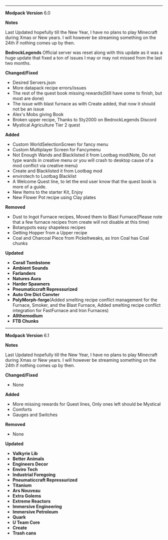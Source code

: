 ---------------------------------------------------------------------------------------------
**Modpack Version**
6.0

**Notes**


Last Updated hopefully till the New Year, I have no plans to play Minecraft during Xmas or New years. I will however be streaming something on the 24th if nothing comes up by then.


**BedrockLegends** Official server was reset along with this update as it was a huge update that fixed a ton of issues I may or may not missed from the last two months.


**Changed/Fixed**

- Desired Servers.json
- More datapack recipe errors/issues
- The rest of the quest book missing rewards(Still have some to finish, but most are done)
- The issue with blast furnace as with Create added, that now it should not be an issue
- Alex's Mobs giving Book
- Broken upper recipe, Thanks to Sty2000 on BedrockLegends Discord
- Mystical Agriculture Tier 2 quest


**Added**

- Custom WorldSelectionScreen for fancy menu 
- Custom Multiplayer Screen for Fancymenu
- Not Enough Wands and Blacklisted it from Lootbag mod(Note, Do not type wands in creative menu or you will crash to desktop cause of a mod conflict via creative menu)
- Create and Blacklisted it from Lootbag mod
- envirotech to Lootbag Blacklist
- A Welcome Quest line, to let the end user know that the quest book is more of a guide.
- New Items to the starter Kit, Enjoy
- New Flower Pot recipe using Clay plates



**Removed**

- Dust to Ingot Furnace recipes, Moved them to Blast Furnace(Please note that a few furnace recipes from create will not disable at this time)
- Botanypots easy shapeless recipes
- Getting Hopper from a Upper recipe
- Coal and Charcoal Piece from Pickeltweaks, as Iron Coal has Coal chunks

**Updated**

- **Corail Tombstone**
- **Ambient Sounds**
- **Farlanders**
- **Natures Aura**
- **Harder Spawners**
- **Pneumaticcraft Repressurized**
- **Auto Ore Dict Convter**
- **PolyMorph-forge**(Added smelting recipe conflict management for the Furnace, Smoker, and the Blast Furnace, Added smelting recipe conflict integration for FastFurnace and Iron Furnaces)
- **Allthemodium**
- **FTB Chunks**

---------------------------------------------------------------------------------------------
**Modpack Version**
6.1

**Notes**


Last Updated hopefully till the New Year, I have no plans to play Minecraft during Xmas or New years. I will however be streaming something on the 24th if nothing comes up by then.



**Changed/Fixed**

- None


**Added**

- More missing rewards for Quest lines, Only ones left should be Mystical
- Comforts
- Gauges and Switches


**Removed**

- None

**Updated**

- **Valkyrie Lib**
- **Better Animals**
- **Engineers Decor**
- **Enviro Tech**
- **Industrial Foregoing**
- **Pneumaticcraft Repressurized**
- **Titanium**
- **Ars Nouveau**
- **Extra Golems**
- **Extreme Reactors**
- **Immersive Engineering**
- **Immersive Petroleum**
- **Quark**
- **U Team Core**
- **Create**
- **Trash cans**
